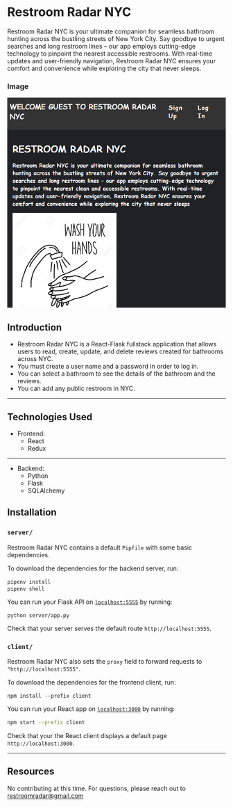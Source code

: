 # Restroom Radar NYC
Restroom Radar NYC is your ultimate companion for seamless bathroom hunting across the bustling streets of New York City. Say goodbye to urgent searches and long restroom lines – our app employs cutting-edge technology to pinpoint the nearest accessible restrooms. With real-time updates and user-friendly navigation, Restroom Radar NYC ensures your comfort and convenience while exploring the city that never sleeps.


### Image

![alt text](client/public/rest.png)


## Introduction

- Restroom Radar NYC is a React-Flask fullstack application that allows users to read, create, update, and delete reviews created for bathrooms across NYC.
- You must create a user name and a password in order to log in.
- You can select a bathroom to see the details of the bathroom and the reviews.
- You can add any public restroom in NYC. 

---
## Technologies Used

- Frontend:
  - React
  - Redux
---
- Backend:
  - Python 
  - Flask
  - SQLAlchemy


## Installation

### `server/`

Restroom Radar NYC contains a default `Pipfile` with some basic dependencies. 

To download the dependencies for the backend server, run:

```console
pipenv install
pipenv shell
```

You can run your Flask API on [`localhost:5555`](http://localhost:5555) by
running:

```console
python server/app.py
```

Check that your server serves the default route `http://localhost:5555`.

### `client/`

Restroom Radar NYC also sets the `proxy` field to forward
requests to `"http://localhost:5555"`.

To download the dependencies for the frontend client, run:

```console
npm install --prefix client
```

You can run your React app on [`localhost:3000`](http://localhost:3000) by
running:

```sh
npm start --prefix client
```

Check that your the React client displays a default page
`http://localhost:3000`. 

---

## Resources
No contributing at this time. For questions, please reach out to restroomradar@gmail.com

